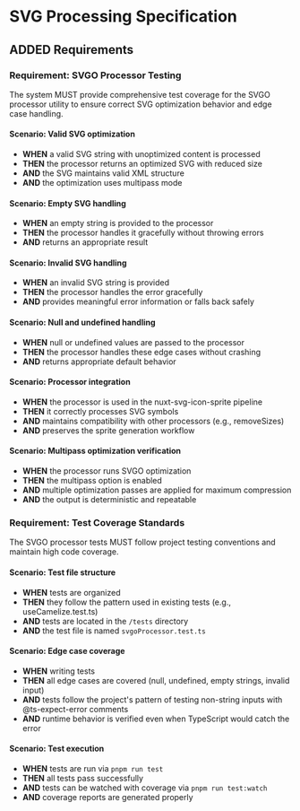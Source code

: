 # SVG Processing Specification

## ADDED Requirements

### Requirement: SVGO Processor Testing
The system MUST provide comprehensive test coverage for the SVGO processor utility to ensure correct SVG optimization behavior and edge case handling.

#### Scenario: Valid SVG optimization
- **WHEN** a valid SVG string with unoptimized content is processed
- **THEN** the processor returns an optimized SVG with reduced size
- **AND** the SVG maintains valid XML structure
- **AND** the optimization uses multipass mode

#### Scenario: Empty SVG handling
- **WHEN** an empty string is provided to the processor
- **THEN** the processor handles it gracefully without throwing errors
- **AND** returns an appropriate result

#### Scenario: Invalid SVG handling
- **WHEN** an invalid SVG string is provided
- **THEN** the processor handles the error gracefully
- **AND** provides meaningful error information or falls back safely

#### Scenario: Null and undefined handling
- **WHEN** null or undefined values are passed to the processor
- **THEN** the processor handles these edge cases without crashing
- **AND** returns appropriate default behavior

#### Scenario: Processor integration
- **WHEN** the processor is used in the nuxt-svg-icon-sprite pipeline
- **THEN** it correctly processes SVG symbols
- **AND** maintains compatibility with other processors (e.g., removeSizes)
- **AND** preserves the sprite generation workflow

#### Scenario: Multipass optimization verification
- **WHEN** the processor runs SVGO optimization
- **THEN** the multipass option is enabled
- **AND** multiple optimization passes are applied for maximum compression
- **AND** the output is deterministic and repeatable

### Requirement: Test Coverage Standards
The SVGO processor tests MUST follow project testing conventions and maintain high code coverage.

#### Scenario: Test file structure
- **WHEN** tests are organized
- **THEN** they follow the pattern used in existing tests (e.g., useCamelize.test.ts)
- **AND** tests are located in the `/tests` directory
- **AND** the test file is named `svgoProcessor.test.ts`

#### Scenario: Edge case coverage
- **WHEN** writing tests
- **THEN** all edge cases are covered (null, undefined, empty strings, invalid input)
- **AND** tests follow the project's pattern of testing non-string inputs with @ts-expect-error comments
- **AND** runtime behavior is verified even when TypeScript would catch the error

#### Scenario: Test execution
- **WHEN** tests are run via `pnpm run test`
- **THEN** all tests pass successfully
- **AND** tests can be watched with coverage via `pnpm run test:watch`
- **AND** coverage reports are generated properly
